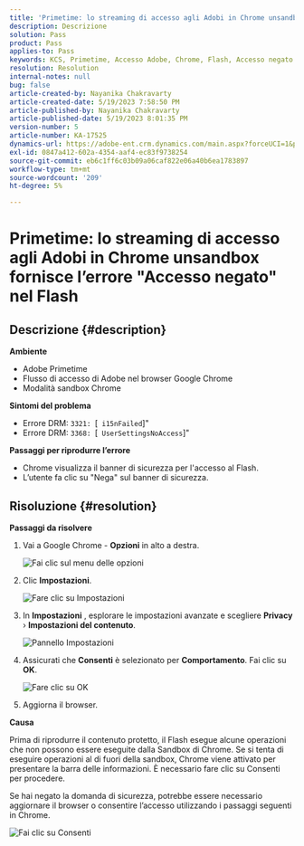 ```yaml
---
title: 'Primetime: lo streaming di accesso agli Adobi in Chrome unsandbox fornisce l’errore "Accesso negato" nel Flash'
description: Descrizione
solution: Pass
product: Pass
applies-to: Pass
keywords: KCS, Primetime, Accesso Adobe, Chrome, Flash, Accesso negato
resolution: Resolution
internal-notes: null
bug: false
article-created-by: Nayanika Chakravarty
article-created-date: 5/19/2023 7:58:50 PM
article-published-by: Nayanika Chakravarty
article-published-date: 5/19/2023 8:01:35 PM
version-number: 5
article-number: KA-17525
dynamics-url: https://adobe-ent.crm.dynamics.com/main.aspx?forceUCI=1&pagetype=entityrecord&etn=knowledgearticle&id=59412f8d-7ff6-ed11-8848-6045bd006a22
exl-id: 0847a412-602a-4354-aaf4-ec83f9738254
source-git-commit: eb6c1ff6c03b09a06caf822e06a40b6ea1783897
workflow-type: tm+mt
source-wordcount: '209'
ht-degree: 5%

---
```


# Primetime: lo streaming di accesso agli Adobi in Chrome unsandbox fornisce l’errore &quot;Accesso negato&quot; nel Flash

## Descrizione {#description}


<b>Ambiente</b>

- Adobe Primetime
- Flusso di accesso di Adobe nel browser Google Chrome
- Modalità sandbox Chrome


<b>Sintomi del problema</b>

- Errore DRM: `3321: `[` i15nFailed`]&quot;
- Errore DRM: `3368: `[` UserSettingsNoAccess`]&quot;


<b>Passaggi per riprodurre l’errore</b>

- Chrome visualizza il banner di sicurezza per l&#39;accesso al Flash.
- L’utente fa clic su &quot;Nega&quot; sul banner di sicurezza.



## Risoluzione {#resolution}


<b>Passaggi da risolvere</b>

1. Vai a Google Chrome - <b>Opzioni</b> in alto a destra.


   ![Fai clic sul menu delle opzioni](https://helpx.adobe.com/content/dam/help/en/adobe-access/kb/error-3321/jcr%3acontent/main-pars/procedure/proc_par/step_0/step_par/image/setting_menu.png "Fai clic sul menu delle opzioni")
2. Clic <b>Impostazioni</b>.





   ![Fare clic su Impostazioni](https://helpx.adobe.com/content/dam/help/en/adobe-access/kb/error-3321/jcr%3acontent/main-pars/procedure/proc_par/step_1/step_par/image/3.jpg "Fare clic su Impostazioni")
3. In <b>Impostazioni</b> , esplorare le impostazioni avanzate e scegliere <b>Privacy</b> › <b>Impostazioni del contenuto</b>.

   ![Pannello Impostazioni](https://helpx.adobe.com/content/dam/help/en/adobe-access/kb/error-3321/jcr%3acontent/main-pars/procedure/proc_par/step_2/step_par/image/5.jpg "Pannello Impostazioni")
4. Assicurati che <b>Consenti</b> è selezionato per <b>Comportamento</b>. Fai clic su <b>OK</b>.





   ![Fare clic su OK](https://helpx.adobe.com/content/dam/help/en/adobe-access/kb/error-3321/jcr%3acontent/main-pars/procedure/proc_par/step_3/step_par/image/unsandbox_settings.png "Fare clic su OK")
5. Aggiorna il browser.


<b>Causa</b>

Prima di riprodurre il contenuto protetto, il Flash esegue alcune operazioni che non possono essere eseguite dalla Sandbox di Chrome. Se si tenta di eseguire operazioni al di fuori della sandbox, Chrome viene attivato per presentare la barra delle informazioni. È necessario fare clic su Consenti per procedere.

Se hai negato la domanda di sicurezza, potrebbe essere necessario aggiornare il browser o consentire l’accesso utilizzando i passaggi seguenti in Chrome.

![Fai clic su Consenti](https://helpx.adobe.com/content/dam/help/en/adobe-access/kb/error-3321/jcr%3acontent/main-pars/image/chrome_infobar.png "Fai clic su Consenti")
